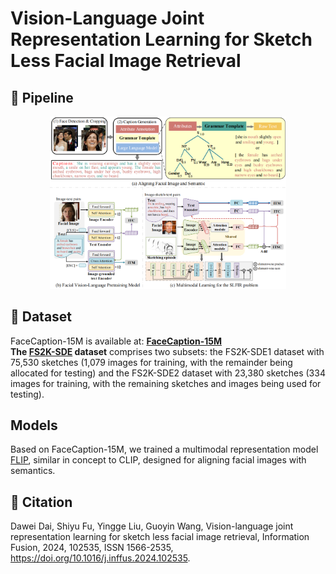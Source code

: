 # Vision-Language Joint Representation Learning for Sketch Less Facial Image Retrieval
## 🌟 Pipeline
<div align="center">
    <img src="README.assets/pipeline.png" width="75%" alt="pipeline">
</div>

## 💾 Dataset
FaceCaption-15M is available at: **[FaceCaption-15M](https://huggingface.co/datasets/OpenFace-CQUPT/FaceCaption-15M)**
<br>
**The [FS2K-SDE](https://github.com/ddw2AIGROUP2CQUPT/FS2K-SDE) dataset** comprises two subsets: the FS2K-SDE1 dataset with 75,530 sketches (1,079 images for training, with the remainder being allocated for testing) and the FS2K-SDE2 dataset with 23,380 sketches (334 images for training, with the remaining sketches and images being used for testing).

## Models
Based on FaceCaption-15M, we trained a multimodal representation model [FLIP](https://github.com/ddw2openface/FLIP), similar in concept to CLIP, designed for aligning facial images with semantics.

## 📔 Citation
Dawei Dai, Shiyu Fu, Yingge Liu, Guoyin Wang,
Vision-language joint representation learning for sketch less facial image retrieval,
Information Fusion,
2024,
102535,
ISSN 1566-2535,
https://doi.org/10.1016/j.inffus.2024.102535.

